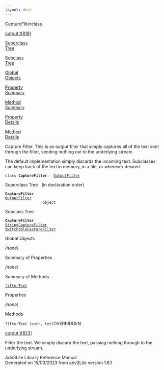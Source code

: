 ```yaml
---
layout: docs
---
```

<span class="title">CaptureFilter</span><span class="type">class</span>

[output.t](../file/output.t.html)\[[818](../source/output.t.html#818)\]

[Superclass  
Tree](#_SuperClassTree_)

[Subclass  
Tree](#_SubClassTree_)

[Global  
Objects](#_ObjectSummary_)

[Property  
Summary](#_PropSummary_)

[Method  
Summary](#_MethodSummary_)

[Property  
Details](#_Properties_)

[Method  
Details](#_Methods_)



Capture Filter. This is an output filter that simply captures all of the
text sent through the filter, sending nothing out to the underlying
stream.

The default implementation simply discards the incoming text. Subclasses
can keep track of the text in memory, in a file, or wherever desired.

`class `**`CaptureFilter`**` :   `[`OutputFilter`](../object/OutputFilter.html)



<span id="_SuperClassTree_"></span>



<span class="hdln">Superclass Tree</span>   (in declaration order)



**`CaptureFilter`**  
[`OutputFilter`](../object/OutputFilter.html)  
`                 object`  
<span id="_SubClassTree_"></span>



<span class="hdln">Subclass Tree</span>  



**`CaptureFilter`**  
[`StringCaptureFilter`](../object/StringCaptureFilter.html)  
[`SwitchableCaptureFilter`](../object/SwitchableCaptureFilter.html)  
<span id="_ObjectSummary_"></span>



<span class="hdln">Global Objects</span>  



*(none)* <span id="_PropSummary_"></span>



<span class="hdln">Summary of Properties</span>  







*(none)* <span id="_MethodSummary_"></span>



<span class="hdln">Summary of Methods</span>  



[`filterText`](#filterText)



<span id="_Properties_"></span>



<span class="hdln">Properties</span>  



*(none)* <span id="_Methods_"></span>



<span class="hdln">Methods</span>  



<span id="filterText"></span>

`filterText (ostr, txt)`<span class="rem">OVERRIDDEN</span>

[output.t](../file/output.t.html)\[[823](../source/output.t.html#823)\]



Filter the text. We simply discard the text, passing nothing through to
the underlying stream.





Adv3Lite Library Reference Manual  
Generated on 15/03/2023 from adv3Lite version 1.6.1



